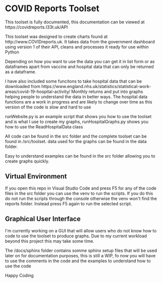 <h1> COVID Reports Toolset </h1>

<p>This toolset is fully documented, this documentation can be viewed at https://covidreports.l33t.uk/API</p>

<p>This toolset was designed to create charts found at http://www.COVIDreports.uk. It takes data from the government dashboard using version 1 of their API, cleans and processes it ready for use within Python</p>

<p>Depending on how you want to use the data you can get it in list form or as dataframes apart from vaccine and hospital data that can only be returned as a dataframe.</p>

<p>I have also included some funcitons to take hospital data that can be downloaded from https://www.england.nhs.uk/statistics/statistical-work-areas/covid-19-hospital-activity/ Monthly returns and put into graphs helping people to understand the data in better ways. The hospital data functions are a work in progress and are likely to change over time as this version of the code is slow and hard to use</p>

<p>runWebsite.py is an example script that shows you how to use the toolset and is what I use to create my graphs, runHospitalGraphs.py shows you how to use the ReadHospitalData class</p>

<p>All code can be found in the src folder and the complete toolset can be found in /src/toolset. data used for the graphs can be found in the data folder.</p>

<p>Easy to understand examples can be found in the src folder allowing you to create graphs quickly.</p>

<h2>Virtual Environment</h2>

<p>If you open this repo in Visual Studio Code and press F5 for any of the code files in the src folder you can use the venv to run the scripts. If you do this do not run the scripts through the console otherwise the venv won't find the reports folder. Instead press F5 again to run the selected script.</p>


<h2>Graphical User Interface</h2>

<p>I'm currently working on a GUI that will allow users who do not know how to code to use the toolset to produce graphs. Due to my current workload beyond this project this may take some time.</p>

<p>The /docs/sphinx folder contains somme sphinx setup files that will be used later on for documentation purposes, this is still a WIP, fo now you will have to use the comments in the code and the examples to understand how to use the code</p>

<p>Happy Coding</p>

